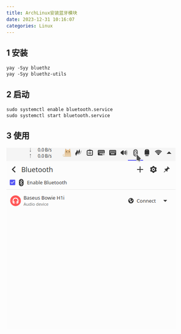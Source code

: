 ```yaml
---
title: ArchLinux安装蓝牙模块
date: 2023-12-31 10:16:07
categories: Linux
---
```


1 安装
---

```shell
yay -Syy bluethz
yay -Syy bluethz-utils
```

2 启动
---

```shell
sudo systemctl enable bluetooth.service
sudo systemctl start bluetooth.service
```

3 使用
---

![](ArchLinux安装蓝牙模块/1703989292.png)